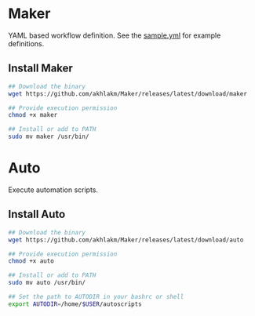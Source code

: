 # Maker
YAML based workflow definition.
See the [sample.yml](sample.yml) for example definitions.

## Install Maker
```bash
## Download the binary
wget https://github.com/akhlakm/Maker/releases/latest/download/maker

## Provide execution permission
chmod +x maker

## Install or add to PATH
sudo mv maker /usr/bin/
```

# Auto
Execute automation scripts.

## Install Auto
```bash
## Download the binary
wget https://github.com/akhlakm/Maker/releases/latest/download/auto

## Provide execution permission
chmod +x auto

## Install or add to PATH
sudo mv auto /usr/bin/

## Set the path to AUTODIR in your bashrc or shell
export AUTODIR=/home/$USER/autoscripts
```
